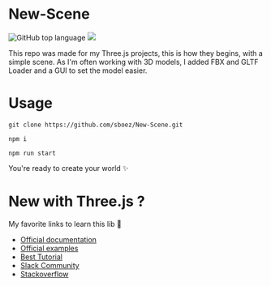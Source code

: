 # New-Scene

![GitHub top language](https://img.shields.io/github/languages/top/sboez/New-Scene) <img src="https://img.shields.io/badge/three.js-r123-orange">

This repo was made for my Three.js projects, this is how they begins, with a simple scene.
As I'm often working with 3D models, I added FBX and GLTF Loader and a GUI to set the model easier.

# Usage

```shell
git clone https://github.com/sboez/New-Scene.git
```

```shell
npm i 
```

```shell
npm run start
```

You're ready to create your world :sparkles:

# New with Three.js ?

My favorite links to learn this lib :purple_heart:

- [Official documentation](https://threejs.org/docs/#manual/en/introduction/Creating-a-scene)
- [Official examples](https://threejs.org/examples/)
- [Best Tutorial](https://threejsfundamentals.org/)
- [Slack Community](https://threejs-slack.herokuapp.com/)
- [Stackoverflow](https://stackoverflow.com/questions/tagged/three.js)
